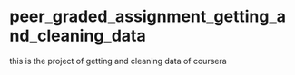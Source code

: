# peer_graded_assignment_getting_and_cleaning_data
this is the project of getting and cleaning data of coursera
